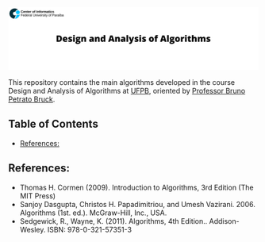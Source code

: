 <p align="center">
  <img src="assets/banner.png" >
</p>

This repository contains the main algorithms developed in the course Design and Analysis of Algorithms at [UFPB](https://www.ufpb.br), oriented by [Professor Bruno Petrato Bruck](http://lattes.cnpq.br/8375218408755980). 

## Table of Contents
- [References:](#references)

## References:
- Thomas H. Cormen (2009). Introduction to Algorithms, 3rd Edition (The MIT Press)  
- Sanjoy Dasgupta, Christos H. Papadimitriou, and Umesh Vazirani. 2006. Algorithms (1st. ed.). McGraw-Hill, Inc., USA.  
- Sedgewick, R., Wayne, K. (2011). Algorithms, 4th Edition.. Addison-Wesley. ISBN: 978-0-321-57351-3  

